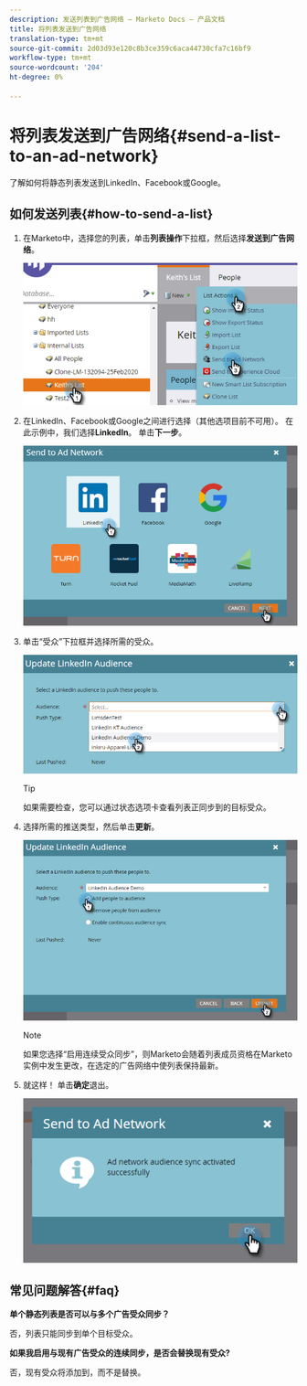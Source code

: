 ```yaml
---
description: 发送列表到广告网络 — Marketo Docs — 产品文档
title: 将列表发送到广告网络
translation-type: tm+mt
source-git-commit: 2d03d93e120c8b3ce359c6aca44730cfa7c16bf9
workflow-type: tm+mt
source-wordcount: '204'
ht-degree: 0%

---
```



# 将列表发送到广告网络{#send-a-list-to-an-ad-network}

了解如何将静态列表发送到LinkedIn、Facebook或Google。

## 如何发送列表{#how-to-send-a-list}

1. 在Marketo中，选择您的列表，单击&#x200B;**列表操作**&#x200B;下拉框，然后选择&#x200B;**发送到广告网络**。

   ![](assets/send-a-list-to-an-ad-network-1.png)

1. 在LinkedIn、Facebook或Google之间进行选择（其他选项目前不可用）。 在此示例中，我们选择&#x200B;**LinkedIn**。 单击&#x200B;**下一步**。

   ![](assets/send-a-list-to-an-ad-network-2.png)

1. 单击“受众”下拉框并选择所需的受众。

   ![](assets/send-a-list-to-an-ad-network-3.png)

   >[!TIP]
   >
   >如果需要检查，您可以通过状态选项卡查看列表正同步到的目标受众。

1. 选择所需的推送类型，然后单击&#x200B;**更新**。

   ![](assets/send-a-list-to-an-ad-network-4.png)

   >[!NOTE]
   >
   >如果您选择“启用连续受众同步”，则Marketo会随着列表成员资格在Marketo实例中发生更改，在选定的广告网络中使列表保持最新。

1. 就这样！ 单击&#x200B;**确定**&#x200B;退出。

   ![](assets/send-a-list-to-an-ad-network-5.png)

## 常见问题解答{#faq}

**单个静态列表是否可以与多个广告受众同步？**

否，列表只能同步到单个目标受众。

**如果我启用与现有广告受众的连续同步，是否会替换现有受众?**

否，现有受众将添加到，而不是替换。
